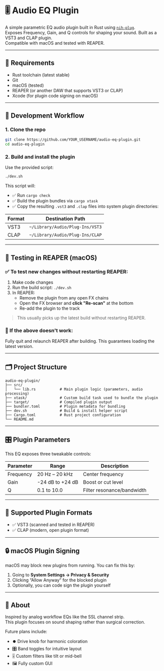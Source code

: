 # 🎚️ Audio EQ Plugin

A simple parametric EQ audio plugin built in Rust using [`nih-plug`](https://github.com/robbert-vdh/nih-plug).  
Exposes Frequency, Gain, and Q controls for shaping your sound. Built as a VST3 and CLAP plugin.  
Compatible with macOS and tested with REAPER.

---

## 🔧 Requirements

- Rust toolchain (latest stable)
- Git
- macOS (tested)
- REAPER (or another DAW that supports VST3 or CLAP)
- Xcode (for plugin code signing on macOS)

---

## 🚀 Development Workflow

### 1. Clone the repo

```bash
git clone https://github.com/YOUR_USERNAME/audio-eq-plugin.git
cd audio-eq-plugin
```

### 2. Build and install the plugin

Use the provided script:

```bash
./dev.sh
```

This script will:

- ✅ Run `cargo check`
- ✅ Build the plugin bundles via `cargo xtask`
- ✅ Copy the resulting `.vst3` and `.clap` files into system plugin directories:

| Format | Destination Path |
|--------|------------------|
| VST3   | `~/Library/Audio/Plug-Ins/VST3` |
| CLAP   | `~/Library/Audio/Plug-Ins/CLAP` |

---

## 🧪 Testing in REAPER (macOS)

### ✅ To test new changes without restarting REAPER:

1. Make code changes
2. Run the build script: `./dev.sh`
3. In REAPER:
   - Remove the plugin from any open FX chains
   - Open the FX browser and **click "Re-scan"** at the bottom
   - Re-add the plugin to the track

> This usually picks up the latest build without restarting REAPER.

### 🔁 If the above doesn't work:

Fully quit and relaunch REAPER after building. This guarantees loading the latest version.

---

## 🗂️ Project Structure

```
audio-eq-plugin/
├── src/
│   └── lib.rs           # Main plugin logic (parameters, audio processing)
├── xtask/               # Custom build task used to bundle the plugin
├── target/              # Compiled plugin output
├── bundler.toml         # Plugin metadata for bundling
├── dev.sh               # Build & install helper script
├── Cargo.toml           # Rust project configuration
└── README.md
```

---

## 🎛️ Plugin Parameters

This EQ exposes three tweakable controls:

| Parameter | Range             | Description              |
|-----------|------------------|--------------------------|
| Frequency | 20 Hz – 20 kHz   | Center frequency         |
| Gain      | -24 dB to +24 dB | Boost or cut level       |
| Q         | 0.1 to 10.0      | Filter resonance/bandwidth |

---

## 🔌 Supported Plugin Formats

- ✅ VST3 (scanned and tested in REAPER)
- ✅ CLAP (modern, open plugin format)

---

## 🔒 macOS Plugin Signing

macOS may block new plugins from running. You can fix this by:

1. Going to **System Settings → Privacy & Security**
2. Clicking “Allow Anyway” for the blocked plugin
3. Optionally, you can code sign the plugin yourself

---

## 🦆 About
 
Inspired by analog workflow EQs like the SSL channel strip.  
This plugin focuses on sound shaping rather than surgical correction.

Future plans include:

- ⏺️ Drive knob for harmonic coloration
- 🎛️ Band toggles for intuitive layout
- 🎚️ Custom filters like tilt or mid-bell
- 🖼️ Fully custom GUI

